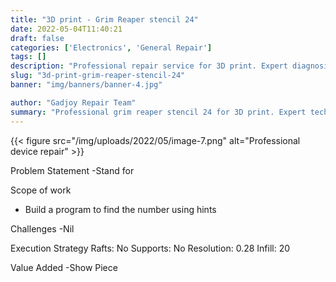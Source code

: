 ```yaml
---
title: "3D print - Grim Reaper stencil 24"
date: 2022-05-04T11:40:21
draft: false
categories: ['Electronics', 'General Repair']
tags: []
description: "Professional repair service for 3D print. Expert diagnosis and quality repairs in Bangalore."
slug: "3d-print-grim-reaper-stencil-24"
banner: "img/banners/banner-4.jpg"

author: "Gadjoy Repair Team"
summary: "Professional grim reaper stencil 24 for 3D print. Expert technicians, quality parts, warranty included."
---
```


{{< figure src="/img/uploads/2022/05/image-7.png" alt="Professional device repair" >}}

Problem Statement -Stand for

Scope of work

- Build a program to find the number using hints

Challenges -Nil

Execution Strategy Rafts: No Supports: No Resolution: 0.28 Infill: 20 

Value Added -Show Piece